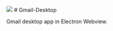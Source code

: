 <img src="https://github.com/ewerton-ssh/Gmail-Desktop/assets/88050094/1c11d2a8-c008-41d6-8acb-ad55ee9db311" /> # Gmail-Desktop 

Gmail desktop app in Electron Webview.
